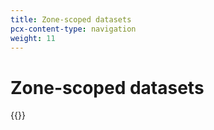 ```yaml
---
title: Zone-scoped datasets
pcx-content-type: navigation
weight: 11
---
```


# Zone-scoped datasets

{{<directory-listing>}}
